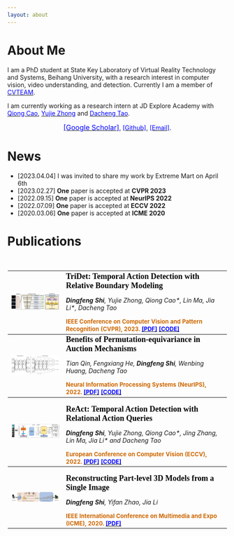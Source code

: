 ```yaml
---
layout: about
---
```


# About Me

I am a PhD student at State Key Laboratory of Virtual Reality Technology and Systems, Beihang University, with a
research
interest in computer vision, video understanding, and detection. Currently I am a member
of
<a href="https://cvteam.buaa.edu.cn/"><font color=blue>CVTEAM</font></a>.

I am currently working as a research intern at JD Explore Academy with
<a href="https://qiongcao.github.io/"><font color=blue>Qiong Cao</font></a>,
<a href="https://y-zhong.info/"><font color=blue>Yujie Zhong</font></a>
and
<a href="https://scholar.google.com/citations?user=RwlJNLcAAAAJ&hl=zh-CN"><font color=blue>Dacheng Tao</font></a>.

<div text-align="center">
<center>
 <a href="https://scholar.google.com/citations?user=e8bIW37RkFkC&hl=zh-CN&oi=ao"><font color=blue size=3>[Google Scholar]</font></a>, 
 <a href="https://github.com/dingfengshi"><font color=blue>[Github]</font></a>, 
 <a href="mailto:shidingfeng@buaa.edu.cn"><font color=blue>[Email]</font></a>.
</center>
</div>

# News

- [2023.04.04] I was invited to share my work by Extreme Mart on April
  6th
- [2023.02.27] **One** paper is accepted at **CVPR 2023**
- [2022.09.15] **One** paper is accepted at **NeurIPS 2022**
- [2022.07.09] **One** paper is accepted at **ECCV 2022**
- [2020.03.06] **One** paper is accepted at **ICME 2020**

# Publications
<table width="100" align="center" border="1" cellspacing="0" cellpadding="12" style="border-color: transparent;">
<tbody>

<tr>
<td width="25%">
<img src="files/Tridet.png" width="200">
</td>
<td width="75%" valign="middle">
<div>
<font color=Black size=4 face="Georgia"><b>TriDet: Temporal Action Detection with Relative Boundary Modeling</b></font>

_**Dingfeng Shi**, Yujie Zhong, Qiong Cao*, Lin Ma, Jia Li*, Dacheng Tao_

<div>
<b>
<font color=CC6600 size=2>IEEE Conference on Computer Vision and Pattern Recognition (CVPR), 2023. </font>
<a href="https://arxiv.org/abs/2303.07347"><font color=blue size=2>[PDF]</font></a>
<a href="https://github.com/dingfengshi/TriDet"><font color=blue size=2>[CODE]</font></a>
</b>
</div>
</div>
</td>
<tr>

<tr>
<td width="25%">
<img src="files/pbe.png" width="200">
</td>

<td width="75%" valign="middle">
<font color=Black size=4 face="Georgia"><b>Benefits of Permutation-equivariance in Auction Mechanisms</b></font>

_Tian Qin, Fengxiang He, **Dingfeng Shi**, Wenbing Huang, Dacheng Tao_


<div>
<b>
<font color=CC6600 size=2>Neural Information Processing Systems (NeurIPS), 2022. </font>
<a href="https://arxiv.org/abs/2210.05579"><font color=blue size=2>[PDF]</font></a>
<a href="https://github.com/dingfengshi/Auction_PE"><font color=blue size=2>[CODE]</font></a>
</b>
</div>
</td>
</tr>

<tr>
<td width="25%">
<img src="files/ReAct.png" width="200">
</td>
<td width="75%" valign="middle">

<font color=Black size=4 face="Georgia"><b>ReAct: Temporal Action Detection with Relational Action Queries</b></font>

_**Dingfeng Shi**, Yujie Zhong, Qiong Cao*, Jing Zhang, Lin Ma, Jia Li* and Dacheng Tao_

<div>
<b>
<font color=CC6600 size=2>European Conference on Computer Vision (ECCV), 2022. </font>
<a href="https://www.ecva.net/papers/eccv_2022/papers_ECCV/papers/136700102.pdf"><font color=blue size=2>[PDF]</font></a>
<a href="https://github.com/dingfengshi/React"><font color=blue size=2>[CODE]</font></a>
</b>
</div>
</td>


<tr>
<td width="25%">
<img src="files/recon.png" width="200">
</td>
<td width="75%" valign="middle">

<font color=Black size=4 face="Georgia"><b>Reconstructing Part-level 3D Models from a Single Image</b></font>

_**Dingfeng Shi**, Yifan Zhao, Jia Li_

<div>
<b>
<font color=CC6600 size=2>IEEE International Conference on Multimedia and Expo (ICME), 2020. </font>
<a href="http://cvteam.net/projects/2020/ICME/ICME2020_files/ICME2020-paper.pdf"><font color=blue size=2>[PDF]</font></a>
</b>
</div>

</td>
<br/>

</tbody>
</table>

